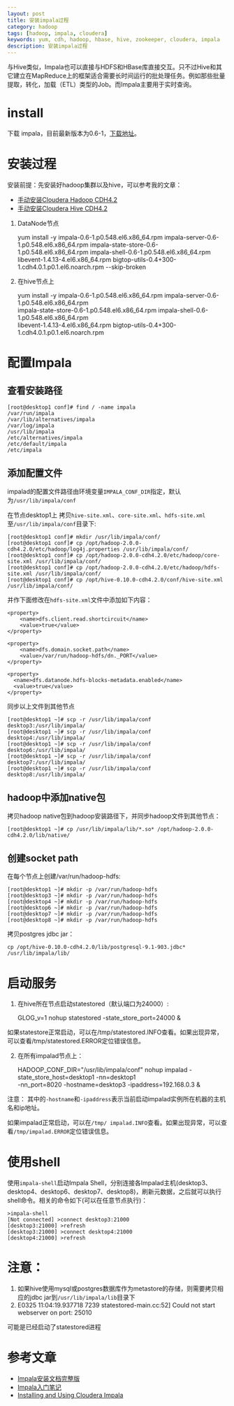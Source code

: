 ```yaml
---
layout: post
title: 安装impala过程
category: hadoop
tags: [hadoop, impala, cloudera]
keywords: yum, cdh, hadoop, hbase, hive, zookeeper, cloudera, impala
description: 安装impala过程
---
```


与Hive类似，Impala也可以直接与HDFS和HBase库直接交互。只不过Hive和其它建立在MapReduce上的框架适合需要长时间运行的批处理任务。例如那些批量提取，转化，加载（ETL）类型的Job。而Impala主要用于实时查询。

# install

下载 impala，目前最新版本为0.6-1，[下载地址](http://beta.cloudera.com/impala/redhat/6/x86_64/impala/0/RPMS/x86_64/)。

# 安装过程
安装前提：先安装好hadoop集群以及hive，可以参考我的文章：

* [手动安装Cloudera Hadoop CDH4.2](http://blog.javachen.com/Hadoop/2013/03/24/manual-install-Cloudera-Hadoop-CDH4.2.html)
* [手动安装Cloudera Hive CDH4.2](http://blog.javachen.com/Hadoop/2013/03/24/manual-install-Cloudera-hive-CDH4.2.html)

1. DataNode节点

	yum install -y impala-0.6-1.p0.548.el6.x86_64.rpm	impala-server-0.6-1.p0.548.el6.x86_64.rpm impala-state-store-0.6-1.p0.548.el6.x86_64.rpm 	impala-shell-0.6-1.p0.548.el6.x86_64.rpm libevent-1.4.13-4.el6.x86_64.rpm bigtop-utils-0.4+300-1.cdh4.0.1.p0.1.el6.noarch.rpm --skip-broken

2. 在hive节点上

	yum install -y impala-0.6-1.p0.548.el6.x86_64.rpm	impala-server-0.6-1.p0.548.el6.x86_64.rpm \
	impala-state-store-0.6-1.p0.548.el6.x86_64.rpm 	impala-shell-0.6-1.p0.548.el6.x86_64.rpm \
	libevent-1.4.13-4.el6.x86_64.rpm 	bigtop-utils-0.4+300-1.cdh4.0.1.p0.1.el6.noarch.rpm

# 配置Impala
## 查看安装路径

	[root@desktop1 conf]# find / -name impala
	/var/run/impala
	/var/lib/alternatives/impala
	/var/log/impala
	/usr/lib/impala
	/etc/alternatives/impala
	/etc/default/impala
	/etc/impala

## 添加配置文件
impalad的配置文件路径由环境变量`IMPALA_CONF_DIR`指定，默认为`/usr/lib/impala/conf`

在节点desktop1上 拷贝`hive-site.xml`、`core-site.xml`、`hdfs-site.xml`至`/usr/lib/impala/conf`目录下:

	[root@desktop1 conf]# mkdir /usr/lib/impala/conf/
	[root@desktop1 conf]# cp /opt/hadoop-2.0.0-cdh4.2.0/etc/hadoop/log4j.properties /usr/lib/impala/conf/
	[root@desktop1 conf]# cp /opt/hadoop-2.0.0-cdh4.2.0/etc/hadoop/core-site.xml /usr/lib/impala/conf/
	[root@desktop1 conf]# cp /opt/hadoop-2.0.0-cdh4.2.0/etc/hadoop/hdfs-site.xml /usr/lib/impala/conf/
	[root@desktop1 conf]# cp /opt/hive-0.10.0-cdh4.2.0/conf/hive-site.xml /usr/lib/impala/conf/

并作下面修改在`hdfs-site.xml`文件中添加如下内容：

	<property>
	    <name>dfs.client.read.shortcircuit</name>
	    <value>true</value>
	</property>
	 
	<property>
	    <name>dfs.domain.socket.path</name>
	    <value>/var/run/hadoop-hdfs/dn._PORT</value>
	</property>

	<property>
	  <name>dfs.datanode.hdfs-blocks-metadata.enabled</name>
	  <value>true</value>
	</property>

同步以上文件到其他节点

	[root@desktop1 ~]# scp -r /usr/lib/impala/conf desktop3:/usr/lib/impala/
	[root@desktop1 ~]# scp -r /usr/lib/impala/conf desktop4:/usr/lib/impala/
	[root@desktop1 ~]# scp -r /usr/lib/impala/conf desktop6:/usr/lib/impala/
	[root@desktop1 ~]# scp -r /usr/lib/impala/conf desktop7:/usr/lib/impala/
	[root@desktop1 ~]# scp -r /usr/lib/impala/conf desktop8:/usr/lib/impala/

## hadoop中添加native包
拷贝hadoop native包到hadoop安装路径下，并同步hadoop文件到其他节点：

	[root@desktop1 ~]# cp /usr/lib/impala/lib/*.so* /opt/hadoop-2.0.0-cdh4.2.0/lib/native/

## 创建socket path
在每个节点上创建/var/run/hadoop-hdfs:

	[root@desktop1 ~]# mkdir -p /var/run/hadoop-hdfs
	[root@desktop3 ~]# mkdir -p /var/run/hadoop-hdfs
	[root@desktop4 ~]# mkdir -p /var/run/hadoop-hdfs
	[root@desktop6 ~]# mkdir -p /var/run/hadoop-hdfs
	[root@desktop7 ~]# mkdir -p /var/run/hadoop-hdfs
	[root@desktop8 ~]# mkdir -p /var/run/hadoop-hdfs

拷贝postgres jdbc jar：

	cp /opt/hive-0.10.0-cdh4.2.0/lib/postgresql-9.1-903.jdbc* /usr/lib/impala/lib/

# 启动服务
1. 在hive所在节点启动statestored（默认端口为24000）:

	GLOG_v=1 nohup statestored -state_store_port=24000 &

如果statestore正常启动，可以在/tmp/statestored.INFO查看。如果出现异常，可以查看/tmp/statestored.ERROR定位错误信息。

2. 在所有impalad节点上：

	HADOOP_CONF_DIR="/usr/lib/impala/conf" nohup impalad -state_store_host=desktop1 -nn=desktop1 \
		-nn_port=8020 -hostname=desktop3 -ipaddress=192.168.0.3 &

注意： 其中的`-hostname`和`-ipaddress`表示当前启动impalad实例所在机器的主机名和ip地址。

如果impalad正常启动，可以在`/tmp/ impalad.INFO`查看。如果出现异常，可以查看`/tmp/impalad.ERROR`定位错误信息。

# 使用shell
使用`impala-shell`启动Impala Shell，分别连接各Impalad主机(desktop3、desktop4、desktop6、desktop7、desktop8)，刷新元数据，之后就可以执行shell命令。相关的命令如下(可以在任意节点执行)：

	>impala-shell
	[Not connected] >connect desktop3:21000
	[desktop3:21000] >refresh
	[desktop3:21000] >connect desktop4:21000
	[desktop4:21000] >refresh

# 注意：
1. 如果hive使用mysql或postgres数据库作为metastore的存储，则需要拷贝相应的jdbc jar到`/usr/lib/impala/lib`目录下
2. E0325 11:04:19.937718  7239 statestored-main.cc:52] Could not start webserver on port: 25010
 
可能是已经启动了statestored进程

# 参考文章
* [Impala安装文档完整版](http://yuntai.1kapp.com/?p=904)
* [Impala入门笔记](http://tech.uc.cn/?p=817)
* [Installing and Using Cloudera Impala](https://ccp.cloudera.com/display/IMPALA10BETADOC/Installing+and+Using+Cloudera+Impala)

